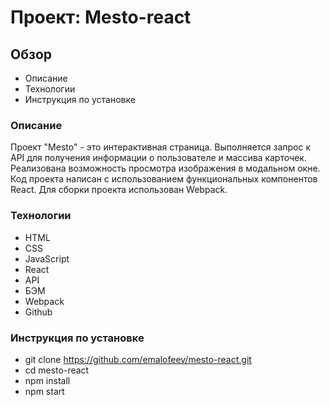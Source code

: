 # Проект: Mesto-react

## Обзор

* Описание
* Технологии
* Инструкция по установке

### Описание

Проект "Mesto" - это интерактивная страница. Выполняется запрос к API для получения информации о пользователе и массива карточек. Реализована возможность просмотра изображения в модальном окне. Код проекта написан с использованием функциональных компонентов React. Для сборки проекта использован Webpack.

### Технологии

* HTML
* CSS
* JavaScript
* React
* API
* БЭМ
* Webpack
* Github

### Инструкция по установке
* git clone https://github.com/emalofeev/mesto-react.git
* cd mesto-react
* npm install
* npm start
